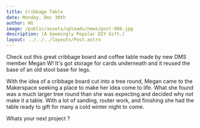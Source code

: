 ```yaml
---
title: Cribbage Table
date: Monday, Dec 30th
author: HG
image: /public/assets/uploads/news/post-086.jpg
description: (A Seemingly Popular DIY Gift.)
layout: ../../../layouts/Post.astro
---
```


Check out this great cribbage board and coffee table made by new DMS member Megan W! It's got storage for cards underneath and it reused the base of an old stool base for legs.

With the idea of a cribbage board cut into a tree round, Megan came to the Makerspace seeking a place to make her idea come to life. What she found was a much larger tree round than she was expecting and decided why not make it a table. With a lot of sanding, router work, and finishing she had the table ready to gift for many a cold winter night to come.

Whats your next project ?
